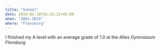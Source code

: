 ```yaml
---
title: "School"
date: 2019-03-10T16:23:12+01:00
when: "2001-2014"
where: "Flensburg"
---
```


I finished my A level with an average grade of 1.0 at the *Altes Gymnasium Flensburg*
